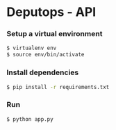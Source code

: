 # Deputops - API

### Setup a virtual environment 
```sh
$ virtualenv env
$ source env/bin/activate
```

### Install dependencies
```sh
$ pip install -r requirements.txt
```

### Run
```sh
$ python app.py
```